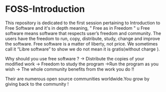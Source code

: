 # FOSS-Introduction
This repository is dedicated to the first session pertaining to Introduction to Free Software and it's in depth meaning, " Free as in Freedom " 
u
Free software means software that respects user’s freedom and community. The users have the freedom to run, copy, distribute, study, change and improve the software.
Free software is a matter of liberty, not price.
We sometimes call it “Libre software” to show we do not mean it is gratis(without charge ).


Why should you use free software ? 
-> Distribute the copies of your modified work
-> Freedom to study the program
->Run the program as you wish 
-> The whole community benefits from the work you do !! 


Their are numerous open source communities worldwide.You grow by giving back to the community ! 
